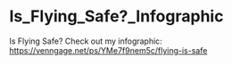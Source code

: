 # Is_Flying_Safe?_Infographic
Is Flying Safe? Check out my infographic: 
https://venngage.net/ps/YMe7f9nem5c/flying-is-safe

